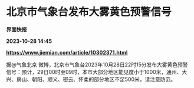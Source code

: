 # 北京市气象台发布大雾黄色预警信号
**界面快报**

**2023-10-28 14:45**

**https://www.jiemian.com/article/10302371.html**

据@气象北京 微博，北京市气象台2023年10月28日22时15分发布大雾黄色预警信号：预计，29日00时至09时，本市大部分地区能见度小于1000米，通州、大兴、房山、朝阳、顺义、密云、怀柔的部分地区不足500米，请注意防范。